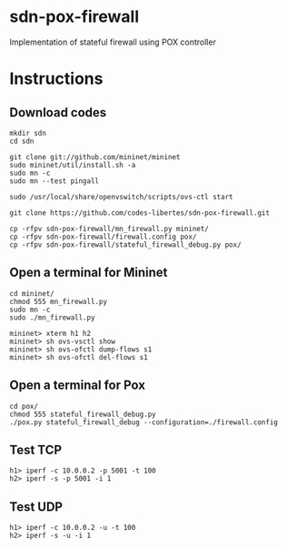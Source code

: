 # sdn-pox-firewall
Implementation of stateful firewall using POX controller

# Instructions
## Download codes
```
mkdir sdn
cd sdn

git clone git://github.com/mininet/mininet
sudo mininet/util/install.sh -a
sudo mn -c
sudo mn --test pingall

sudo /usr/local/share/openvswitch/scripts/ovs-ctl start

git clone https://github.com/codes-libertes/sdn-pox-firewall.git

cp -rfpv sdn-pox-firewall/mn_firewall.py mininet/
cp -rfpv sdn-pox-firewall/firewall.config pox/
cp -rfpv sdn-pox-firewall/stateful_firewall_debug.py pox/
```
## Open a terminal for Mininet
```
cd mininet/
chmod 555 mn_firewall.py 
sudo mn -c
sudo ./mn_firewall.py 

mininet> xterm h1 h2 
mininet> sh ovs-vsctl show
mininet> sh ovs-ofctl dump-flows s1
mininet> sh ovs-ofctl del-flows s1
```
## Open a terminal for Pox
```
cd pox/
chmod 555 stateful_firewall_debug.py 
./pox.py stateful_firewall_debug --configuration=./firewall.config
```
## Test TCP 
```
h1> iperf -c 10.0.0.2 -p 5001 -t 100
h2> iperf -s -p 5001 -i 1
```
## Test UDP
```
h1> iperf -c 10.0.0.2 -u -t 100
h2> iperf -s -u -i 1
```




